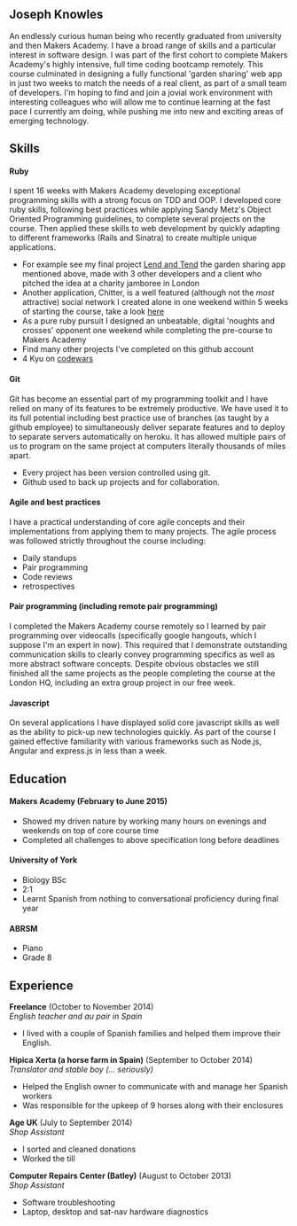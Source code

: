 ## Joseph Knowles

An endlessly curious human being who recently graduated from university and then Makers Academy. I have a broad range of skills and a particular interest in software design. I was part of the first cohort to complete Makers Academy's highly intensive, full time coding bootcamp remotely. This course culminated in designing a fully functional 'garden sharing' web app in just two weeks to match the needs of a real client, as part of a small team of developers. I'm hoping to find and join a jovial work environment with interesting colleagues who will allow me to continue learning at the fast pace I currently am doing, while pushing me into new and exciting areas of emerging technology.

## Skills

#### Ruby

I spent 16 weeks with Makers Academy developing exceptional programming skills with a strong focus on TDD and OOP. I developed core ruby skills, following best practices while applying Sandy Metz's Object Oriented Programming guidelines, to complete several projects on the course. Then applied these skills to web development by quickly adapting to different frameworks (Rails and Sinatra) to create multiple unique applications.

- For example see my final project [Lend and Tend](http://pacific-tundra-1942.herokuapp.com) the garden sharing app mentioned above, made with 3 other developers and a client who pitched the idea at a charity jamboree in London
- Another application, Chitter, is a well featured (although not the *most* attractive) social network I created alone in one weekend within 5 weeks of starting the course, take a look [here](http://thechitter.herokuapp.com)
- As a pure ruby pursuit I designed an unbeatable, digital 'noughts and crosses' opponent one weekend while completing the pre-course to Makers Academy
- Find many other projects I've completed on this github account
- 4 Kyu on [codewars](http://www.codewars.com/users/joejknowles)

#### Git

Git has become an essential part of my programming toolkit and I have relied on many of its features to be extremely productive. We have used it to its full potential including best practice use of branches (as taught by a github employee) to simultaneously deliver separate features and to deploy to separate servers automatically on heroku. It has allowed multiple pairs of us to program on the same project at computers literally thousands of miles apart.

- Every project has been version controlled using git.
- Github used to back up projects and for collaboration.


#### Agile and best practices

I have a practical understanding of core agile concepts and their implementations from applying them to many projects. The agile process was followed strictly throughout the course including: 

- Daily standups
- Pair programming
- Code reviews
- retrospectives

#### Pair programming (including remote pair programming)

I completed the Makers Academy course remotely so I learned by pair programming over videocalls (specifically google hangouts, which I suppose I'm an expert in now). This required that I demonstrate outstanding communication skills to clearly convey programming specifics as well as more abstract software concepts. Despite obvious obstacles we still finished all the same projects as the people completing the course at the London HQ, including an extra group project in our free week.

#### Javascript

On several applications I have displayed solid core javascript skills as well as the ability to pick-up new technologies quickly. As part of the course I gained effective familiarity with various frameworks such as Node.js, Angular and express.js in less than a week. 

## Education

#### Makers Academy (February to June 2015)

- Showed my driven nature by working many hours on evenings and weekends on top of core course time
- Completed all challenges to above specification long before deadlines

#### University of York

- Biology BSc
- 2:1
- Learnt Spanish from nothing to conversational proficiency during final year

#### ABRSM

- Piano
- Grade 8

## Experience

**Freelance** (October to November 2014)    
*English teacher and au pair in Spain*
  - I lived with a couple of Spanish families and helped them improve their English.
  

**Hipica Xerta (a horse farm in Spain)** (September to October 2014)   
*Translator and stable boy (... seriously)*  
  - Helped the English owner to communicate with and manage her Spanish workers
  - Was responsible for the upkeep of 9 horses along with their enclosures


**Age UK** (July to September 2014)   
*Shop Assistant*  
  - I sorted and cleaned donations
  - Worked the till

**Computer Repairs Center (Batley)** (August to October 2013)   
*Shop Assistant*  
  - Software troubleshooting
  - Laptop, desktop and sat-nav hardware diagnostics
